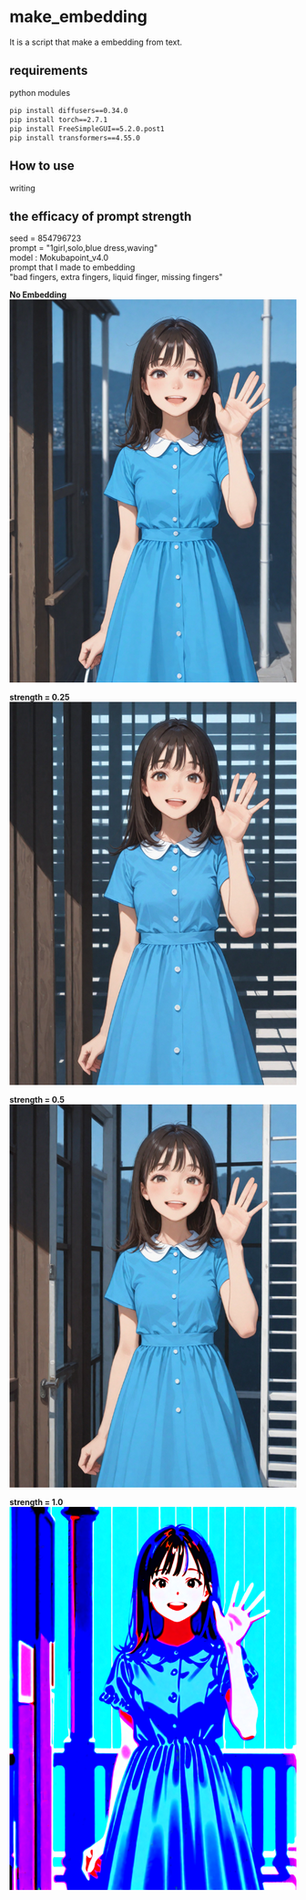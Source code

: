 # make_embedding
It is a script that make a embedding from text.
## requirements
python modules
```
pip install diffusers==0.34.0
pip install torch==2.7.1
pip install FreeSimpleGUI==5.2.0.post1
pip install transformers==4.55.0
```
## How to use
writing
## the efficacy of prompt strength
seed = 854796723  
prompt = "1girl,solo,blue dress,waving"  
model : Mokubapoint_v4.0  
prompt that I made to embedding  
"bad fingers, extra fingers, liquid finger, missing fingers"

**No Embedding**  
![no embedding](https://github.com/MokubaAttack/scripts/blob/main/make_embedding/noemb.png)

**strength = 0.25**
![strength = 1.0](https://github.com/MokubaAttack/scripts/blob/main/make_embedding/strength025.png)

**strength = 0.5**
![strength = 1.5](https://github.com/MokubaAttack/scripts/blob/main/make_embedding/strength05.png)

**strength = 1.0**
![strength = 2.0](https://github.com/MokubaAttack/scripts/blob/main/make_embedding/strength10.png)
